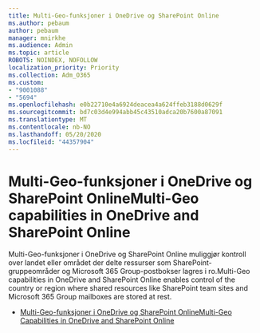 ```yaml
---
title: Multi-Geo-funksjoner i OneDrive og SharePoint Online
ms.author: pebaum
author: pebaum
manager: mnirkhe
ms.audience: Admin
ms.topic: article
ROBOTS: NOINDEX, NOFOLLOW
localization_priority: Priority
ms.collection: Adm_O365
ms.custom:
- "9001088"
- "5694"
ms.openlocfilehash: e0b22710e4a6924deacea4a624ffeb3188d0629f
ms.sourcegitcommit: bd7c03d4e994abb45c43510adca20b7600a87091
ms.translationtype: MT
ms.contentlocale: nb-NO
ms.lasthandoff: 05/20/2020
ms.locfileid: "44357904"
---
```

# <a name="multi-geo-capabilities-in-onedrive-and-sharepoint-online"></a><span data-ttu-id="d9226-102">Multi-Geo-funksjoner i OneDrive og SharePoint Online</span><span class="sxs-lookup"><span data-stu-id="d9226-102">Multi-Geo capabilities in OneDrive and SharePoint Online</span></span>

<span data-ttu-id="d9226-103">Multi-Geo-funksjoner i OneDrive og SharePoint Online muliggjør kontroll over landet eller området der delte ressurser som SharePoint-gruppeområder og Microsoft 365 Group-postbokser lagres i ro.</span><span class="sxs-lookup"><span data-stu-id="d9226-103">Multi-Geo capabilities in OneDrive and SharePoint Online enables control of the country or region where shared resources like SharePoint team sites and Microsoft 365 Group mailboxes are stored at rest.</span></span>
- [<span data-ttu-id="d9226-104">Multi-Geo-funksjoner i OneDrive og SharePoint Online</span><span class="sxs-lookup"><span data-stu-id="d9226-104">Multi-Geo Capabilities in OneDrive and SharePoint Online</span></span>](https://docs.microsoft.com/office365/enterprise/multi-geo-capabilities-in-onedrive-and-sharepoint-online-in-office-365)
